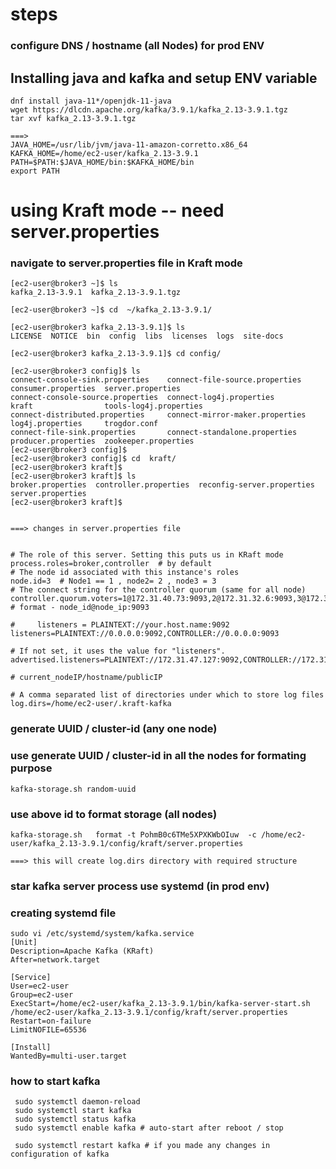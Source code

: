 # steps 

### configure DNS / hostname (all Nodes) for prod ENV 

## Installing java and kafka and setup ENV variable 

```
dnf install java-11*/openjdk-11-java
wget https://dlcdn.apache.org/kafka/3.9.1/kafka_2.13-3.9.1.tgz
tar xvf kafka_2.13-3.9.1.tgz

===>
JAVA_HOME=/usr/lib/jvm/java-11-amazon-corretto.x86_64
KAFKA_HOME=/home/ec2-user/kafka_2.13-3.9.1
PATH=$PATH:$JAVA_HOME/bin:$KAFKA_HOME/bin
export PATH

```

# using Kraft mode -- need server.properties 

### navigate to server.properties file in Kraft mode 

```
[ec2-user@broker3 ~]$ ls
kafka_2.13-3.9.1  kafka_2.13-3.9.1.tgz

[ec2-user@broker3 ~]$ cd  ~/kafka_2.13-3.9.1/

[ec2-user@broker3 kafka_2.13-3.9.1]$ ls
LICENSE  NOTICE  bin  config  libs  licenses  logs  site-docs

[ec2-user@broker3 kafka_2.13-3.9.1]$ cd config/

[ec2-user@broker3 config]$ ls
connect-console-sink.properties    connect-file-source.properties   consumer.properties  server.properties
connect-console-source.properties  connect-log4j.properties         kraft                tools-log4j.properties
connect-distributed.properties     connect-mirror-maker.properties  log4j.properties     trogdor.conf
connect-file-sink.properties       connect-standalone.properties    producer.properties  zookeeper.properties
[ec2-user@broker3 config]$ 
[ec2-user@broker3 config]$ cd  kraft/
[ec2-user@broker3 kraft]$ 
[ec2-user@broker3 kraft]$ ls
broker.properties  controller.properties  reconfig-server.properties  server.properties
[ec2-user@broker3 kraft]$ 


===> changes in server.properties file 


# The role of this server. Setting this puts us in KRaft mode
process.roles=broker,controller  # by default 
# The node id associated with this instance's roles
node.id=3  # Node1 == 1 , node2= 2 , node3 = 3
# The connect string for the controller quorum (same for all node)
controller.quorum.voters=1@172.31.40.73:9093,2@172.31.32.6:9093,3@172.31.47.127:9093
# format - node_id@node_ip:9093

#     listeners = PLAINTEXT://your.host.name:9092
listeners=PLAINTEXT://0.0.0.0:9092,CONTROLLER://0.0.0.0:9093

# If not set, it uses the value for "listeners".
advertised.listeners=PLAINTEXT://172.31.47.127:9092,CONTROLLER://172.31.47.127:9093

# current_nodeIP/hostname/publicIP 

# A comma separated list of directories under which to store log files
log.dirs=/home/ec2-user/.kraft-kafka
```

### generate UUID / cluster-id (any one node)
### use generate UUID / cluster-id in all the nodes for formating purpose 
```
kafka-storage.sh random-uuid
```

### use above id to format storage  (all nodes)

```
kafka-storage.sh   format -t PohmB0c6TMe5XPXKWbOIuw  -c /home/ec2-user/kafka_2.13-3.9.1/config/kraft/server.properties 

===> this will create log.dirs directory with required structure 
```

### star kafka server process  use systemd (in prod env)

### creating systemd file 

```
sudo vi /etc/systemd/system/kafka.service
[Unit]
Description=Apache Kafka (KRaft)
After=network.target

[Service]
User=ec2-user
Group=ec2-user
ExecStart=/home/ec2-user/kafka_2.13-3.9.1/bin/kafka-server-start.sh /home/ec2-user/kafka_2.13-3.9.1/config/kraft/server.properties
Restart=on-failure
LimitNOFILE=65536

[Install]
WantedBy=multi-user.target

```

### how to start kafka 

```
 sudo systemctl daemon-reload 
 sudo systemctl start kafka
 sudo systemctl status kafka
 sudo systemctl enable kafka # auto-start after reboot / stop 

 sudo systemctl restart kafka # if you made any changes in configuration of kafka
 ```





